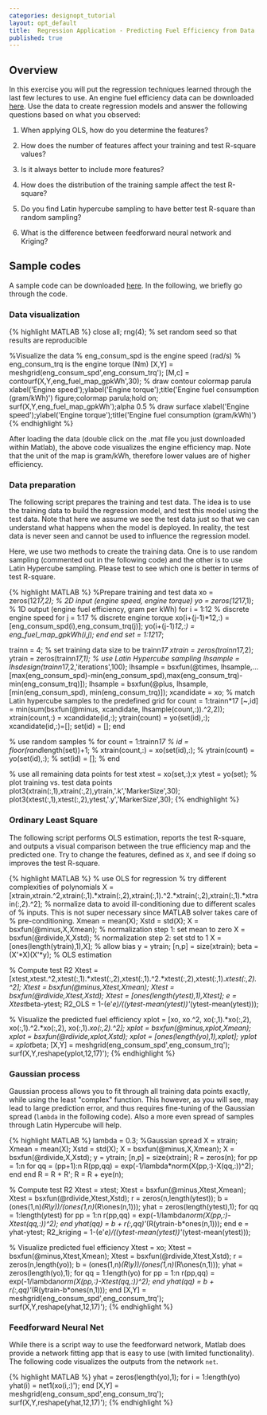 ```yaml
---
categories: designopt_tutorial
layout: opt_default
title:  Regression Application - Predicting Fuel Efficiency from Data
published: true
---
```

<style TYPE="text/css">
code.has-jax {font: inherit; font-size: 100%; background: inherit; border: inherit;}
</style>
<script type="text/x-mathjax-config">
MathJax.Hub.Config({
    tex2jax: {
        inlineMath: [['$','$'], ['\\(','\\)']],
        skipTags: ['script', 'noscript', 'style', 'textarea', 'pre'] // removed 'code' entry
    }
});
MathJax.Hub.Queue(function() {
    var all = MathJax.Hub.getAllJax(), i;
    for(i = 0; i < all.length; i += 1) {
        all[i].SourceElement().parentNode.className += ' has-jax';
    }
});
</script>
<script type="text/javascript" src="http://cdn.mathjax.org/mathjax/latest/MathJax.js?config=TeX-AMS-MML_HTMLorMML"></script>

## Overview
In this exercise you will put the regression techniques learned through the last few lectures
to use. An engine fuel efficiency data can be downloaded [here](/_teaching/designopt/enginedata.mat).
Use the data to create regression models and answer the following questions
based on what you observed:

1. When applying OLS, how do you determine the features?

2. How does the number of features affect your training and test R-square values?

3. Is it always better to include more features?

4. How does the distribution of the training sample affect the test R-square?

5. Do you find Latin hypercube sampling to have better test R-square than random sampling?

6. What is the difference between feedforward neural network and Kriging?

## Sample codes
A sample code can be downloaded [here](/_teaching/designopt/metamodeling2.m).
In the following, we briefly go through the code.

### Data visualization

{% highlight MATLAB %}
close all;
rng(4); % set random seed so that results are reproducible

%Visualize the data
% eng_consum_spd is the engine speed (rad/s)
% eng_consum_trq is the engine torque (Nm)
[X,Y] = meshgrid(eng_consum_spd',eng_consum_trq');
[M,c] = contourf(X,Y,eng_fuel_map_gpkWh',30); % draw contour
colormap parula
xlabel('Engine speed');ylabel('Engine torque');title('Engine fuel consumption (gram/kWh)')
figure;colormap parula;hold on;
surf(X,Y,eng_fuel_map_gpkWh');alpha 0.5 % draw surface
xlabel('Engine speed');ylabel('Engine torque');title('Engine fuel consumption (gram/kWh)')
{% endhighlight %}

After loading the data (double click on the .mat file you just downloaded within Matlab),
the above code visualizes the engine efficiency map. Note that the unit of the map is
gram/kWh, therefore lower values are of higher efficiency.

### Data preparation
The following script prepares the training and test data. The idea is to use
the training data to build the regression model, and test this model using the test data.
Note that here we assume we see the test data just so that we can
understand what happens when the model is deployed. In reality, the test
data is never seen and cannot be used to influence the regression model.

Here, we use two methods to create the training data. One is to use random sampling
(commented out in the following code) and the other is to use Latin Hypercube sampling.
Please test to see which one is better in terms of test R-square.

{% highlight MATLAB %}
%Prepare training and test data
xo = zeros(12*17,2); % 2D input (engine speed, engine torque)
yo = zeros(12*17,1); % 1D output (engine fuel efficiency, gram per kWh)
for i = 1:12 % discrete engine speed
    for j = 1:17 % discrete engine torque
        xo(i+(j-1)*12,:) = [eng_consum_spd(i),eng_consum_trq(j)];
        yo(i+(j-1)*12,:) = eng_fuel_map_gpkWh(i,j);
    end
end
set = 1:12*17;

trainn = 4; % set training data size to be trainn*17
xtrain = zeros(trainn*17,2);
ytrain = zeros(trainn*17,1);
% use Latin Hypercube sampling
lhsample = lhsdesign(trainn*17,2,'iterations',100);
lhsample = bsxfun(@times, lhsample,...
    [max(eng_consum_spd)-min(eng_consum_spd),max(eng_consum_trq)-min(eng_consum_trq)]);
lhsample = bsxfun(@plus, lhsample, [min(eng_consum_spd), min(eng_consum_trq)]);
xcandidate = xo;
% match Latin hypercube samples to the predefined grid
for count = 1:trainn*17
    [~,id] = min(sum(bsxfun(@minus, xcandidate, lhsample(count,:)).^2,2));
    xtrain(count,:) = xcandidate(id,:);
    ytrain(count) = yo(set(id),:);
    xcandidate(id,:)=[];
    set(id) = [];
end

% use random samples
% for count = 1:trainn*17
%     id = floor(rand*length(set))+1;
%     xtrain(count,:) = xo(set(id),:);
%     ytrain(count) = yo(set(id),:);
%     set(id) = [];
% end

% use all remaining data points for test
xtest = xo(set,:);x
ytest = yo(set);
% plot training vs. test data points
plot3(xtrain(:,1),xtrain(:,2),ytrain,'.k','MarkerSize',30);
plot3(xtest(:,1),xtest(:,2),ytest,'.y','MarkerSize',30);
{% endhighlight %}

### Ordinary Least Square
The following script performs OLS estimation, reports the test R-square,
and outputs a visual comparison between the true efficiency map and the predicted one.
Try to change the features, defined as ```X```, and see if doing so improves
the test R-square.

{% highlight MATLAB %}
% use OLS for regression
% try different complexities of polynomials
X = [xtrain,xtrain.^2,xtrain(:,1).*xtrain(:,2),xtrain(:,1).^2.*xtrain(:,2),xtrain(:,1).*xtrain(:,2).^2];
% normalize data to avoid ill-conditioning due to different scales of
% inputs. This is not super necessary since MATLAB solver takes care of
% pre-conditioning.
Xmean = mean(X);
Xstd = std(X);
X = bsxfun(@minus,X,Xmean); % normalization step 1: set mean to zero
X = bsxfun(@rdivide,X,Xstd); % normalization step 2: set std to 1
X = [ones(length(ytrain),1),X]; % allow bias
y = ytrain;
[n,p] = size(xtrain);
beta = (X'*X)\(X'*y); % OLS estimation

% Compute test R2
Xtest = [xtest,xtest.^2,xtest(:,1).*xtest(:,2),xtest(:,1).^2.*xtest(:,2),xtest(:,1).*xtest(:,2).^2];
Xtest = bsxfun(@minus,Xtest,Xmean);
Xtest = bsxfun(@rdivide,Xtest,Xstd);
Xtest = [ones(length(ytest),1),Xtest];
e = Xtest*beta-ytest;
R2_OLS = 1-(e'*e)/((ytest-mean(ytest))'*(ytest-mean(ytest)));

% Visualize the predicted fuel efficiency
xplot = [xo, xo.^2, xo(:,1).*xo(:,2), xo(:,1).^2.*xo(:,2), xo(:,1).*xo(:,2).^2];
xplot = bsxfun(@minus,xplot,Xmean);
xplot = bsxfun(@rdivide,xplot,Xstd);
xplot = [ones(length(yo),1),xplot];
yplot = xplot*beta;
[X,Y] = meshgrid(eng_consum_spd',eng_consum_trq');
surf(X,Y,reshape(yplot,12,17)');
{% endhighlight %}

### Gaussian process

Gaussian process allows you to fit through all training data points exactly,
while using the least "complex" function. This however, as you will see, may lead
to large prediction error, and thus requires fine-tuning of the Gaussian spread (```lambda``` in the following code).
Also a more even spread of samples through Latin Hypercube will help.

{% highlight MATLAB %}
lambda = 0.3; %Gaussian spread
X = xtrain;
Xmean = mean(X);
Xstd = std(X);
X = bsxfun(@minus,X,Xmean);
X = bsxfun(@rdivide,X,Xstd);
y = ytrain;
[n,p] = size(xtrain);
R = zeros(n);
for pp = 1:n
    for qq = (pp+1):n
        R(pp,qq) = exp(-1/lambda*norm(X(pp,:)-X(qq,:))^2);
    end
end
R = R + R';
R = R + eye(n);

% Compute test R2
Xtest = xtest;
Xtest = bsxfun(@minus,Xtest,Xmean);
Xtest = bsxfun(@rdivide,Xtest,Xstd);
r = zeros(n,length(ytest));
b = (ones(1,n)*(R\y))/(ones(1,n)*(R\ones(n,1)));
yhat = zeros(length(ytest),1);
for qq = 1:length(ytest)
    for pp = 1:n
        r(pp,qq) = exp(-1/lambda*norm(X(pp,:)-Xtest(qq,:))^2);
    end
    yhat(qq) = b + r(:,qq)'*(R\(ytrain-b*ones(n,1)));
end
e = yhat-ytest;
R2_kriging = 1-(e'*e)/((ytest-mean(ytest))'*(ytest-mean(ytest)));

% Visualize predicted fuel efficiency
Xtest = xo;
Xtest = bsxfun(@minus,Xtest,Xmean);
Xtest = bsxfun(@rdivide,Xtest,Xstd);
r = zeros(n,length(yo));
b = (ones(1,n)*(R\y))/(ones(1,n)*(R\ones(n,1)));
yhat = zeros(length(yo),1);
for qq = 1:length(yo)
    for pp = 1:n
        r(pp,qq) = exp(-1/lambda*norm(X(pp,:)-Xtest(qq,:))^2);
    end
    yhat(qq) = b + r(:,qq)'*(R\(ytrain-b*ones(n,1)));
end
[X,Y] = meshgrid(eng_consum_spd',eng_consum_trq');
surf(X,Y,reshape(yhat,12,17)');
{% endhighlight %}

### Feedforward Neural Net
While there is a script way to use the feedforward network, Matlab does provide
a network fitting app that is easy to use (with limited functionality).
The following code visualizes the outputs from the network ```net```.

{% highlight MATLAB %}
yhat = zeros(length(yo),1);
for i = 1:length(yo)
    yhat(i) = net1(xo(i,:)');
end
[X,Y] = meshgrid(eng_consum_spd',eng_consum_trq');
surf(X,Y,reshape(yhat,12,17)');
{% endhighlight %}